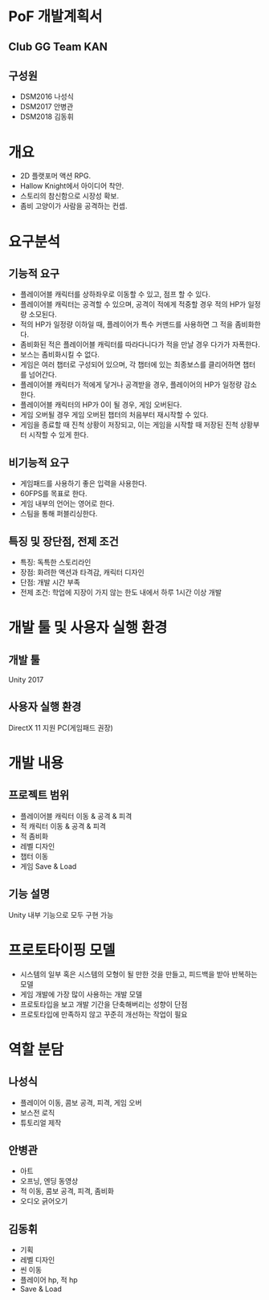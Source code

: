 PoF 개발계획서
=============

Club GG Team KAN
----------------
## 구성원
- DSM2016 나성식
- DSM2017 안병관
- DSM2018 김동휘

# 개요
- 2D 플랫포머 액션 RPG.
- Hallow Knight에서 아이디어 착안.
- 스토리의 참신함으로 시장성 확보.
- 좀비 고양이가 사람을 공격하는 컨셉.

# 요구분석

## 기능적 요구
- 플레이어블 캐릭터를 상하좌우로 이동할 수 있고, 점프 할 수 있다.
- 플레이어블 캐릭터는 공격할 수 있으며, 공격이 적에게 적중할 경우 적의 HP가 일정량 소모된다.
- 적의 HP가 일정량 이하일 때, 플레이어가 특수 커맨드를 사용하면 그 적을 좀비화한다.
- 좀비화된 적은 플레이어블 캐릭터를 따라다니다가 적을 만날 경우 다가가 자폭한다.
- 보스는 좀비화시킬 수 없다.
- 게임은 여러 챕터로 구성되어 있으며, 각 챕터에 있는 최종보스를 클리어하면 챕터를 넘어간다.
- 플레이어블 캐릭터가 적에게 닿거나 공격받을 경우, 플레이어의 HP가 일정량 감소한다.
- 플레이어블 캐릭터의 HP가 0이 될 경우, 게임 오버된다.
- 게임 오버될 경우 게임 오버된 챕터의 처음부터 재시작할 수 있다.
- 게임을 종료할 때 진척 상황이 저장되고, 이는 게임을 시작할 때 저장된 진척 상황부터 시작할 수 있게 한다.

## 비기능적 요구
- 게임패드를 사용하기 좋은 입력을 사용한다.
- 60FPS를 목표로 한다.
- 게임 내부의 언어는 영어로 한다.
- 스팀을 통해 퍼블리싱한다.

## 특징 및 장단점, 전제 조건
- 특징: 독특한 스토리라인
- 장점: 화려한 액션과 타격감, 캐릭터 디자인
- 단점: 개발 시간 부족
- 전제 조건: 학업에 지장이 가지 않는 한도 내에서 하루 1시간 이상 개발

# 개발 툴 및 사용자 실행 환경

## 개발 툴
Unity 2017

## 사용자 실행 환경
DirectX 11 지원 PC(게임패드 권장)

# 개발 내용

## 프로젝트 범위
- 플레이어블 캐릭터 이동 & 공격 & 피격
- 적 캐릭터 이동 & 공격 & 피격
- 적 좀비화
- 레벨 디자인
- 챕터 이동
- 게임 Save & Load

## 기능 설명
Unity 내부 기능으로 모두 구현 가능

# 프로토타이핑 모델
- 시스템의 일부 혹은 시스템의 모형이 될 만한 것을 만들고, 피드백을 받아 반복하는 모델
- 게임 개발에 가장 많이 사용하는 개발 모델
- 프로토타입을 보고 개발 기간을 단축해버리는 성향이 단점
- 프로토타입에 만족하지 않고 꾸준히 개선하는 작업이 필요

# 역할 분담

## 나성식
* 플레이어 이동, 콤보 공격, 피격, 게임 오버
* 보스전 로직
* 튜토리얼 제작

## 안병관
* 아트
* 오프닝, 엔딩 동영상
* 적 이동, 콤보 공격, 피격, 좀비화
* 오디오 긁어오기

## 김동휘
* 기획
* 레벨 디자인
* 씬 이동
* 플레이어 hp, 적 hp
* Save & Load